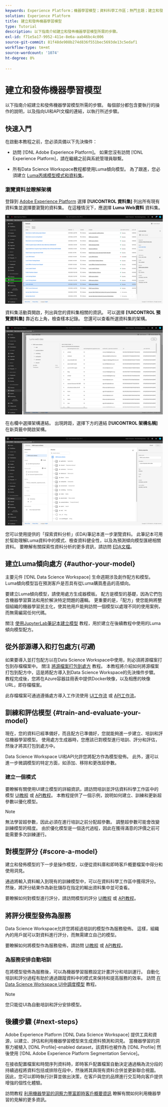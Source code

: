 ```yaml
---
keywords: Experience Platform；機器學習模型；資料科學工作區；熱門主題；建立和發佈模型
solution: Experience Platform
title: 建立和發佈機器學習模型
type: Tutorial
description: 以下指南介紹建立和發佈機器學習模型所需的步驟。
exl-id: f71e5a17-9952-411e-8e6a-aab46bc4c006
source-git-commit: 81f48de908b274d836f551bec5693de13c5edaf1
workflow-type: tm+mt
source-wordcount: '1074'
ht-degree: 0%

---
```



# 建立和發佈機器學習模型

以下指南介紹建立和發佈機器學習模型所需的步驟。 每個部分都包含要執行的操作的說明，以及指向UI和API文檔的連結，以執行所述步驟。

## 快速入門

在啟動本教程之前，您必須具備以下先決條件：

- 訪問 [!DNL Adobe Experience Platform]。 如果您沒有訪問 [!DNL Experience Platform]，請在繼續之前與系統管理員聯繫。

- 所有Data Science Workspace教程都使用Luma傾向模型。 為了跟進，您必須建立 [Luma丙烯模型模式和資料集](./create-luma-data.md)。

### 瀏覽資料並瞭解架構

登錄到 [Adobe Experience Platform](https://platform.adobe.com/) 選擇 **[!UICONTROL 資料集]** 列出所有現有資料集並選擇要瀏覽的資料集。 在這種情況下，應選擇 **Luma Web資料** 資料集。

![選擇Luma Web資料集](../images/models-recipes/model-walkthrough/luma-dataset.png)

資料集活動頁開啟，列出與您的資料集相關的資訊。 可以選擇 **[!UICONTROL 預覽資料集]** 靠近右上角，檢查樣本記錄。 您還可以查看所選資料集的架構。

![查看Luma Web資料](../images/models-recipes/model-walkthrough/preview-dataset.png)

在右欄中選擇架構連結。 出現跨距，選擇下方的連結 **[!UICONTROL 架構名稱]** 在新頁籤中開啟架構。

![預覽luma web資料架構](../images/models-recipes/model-walkthrough/preview-schema.png)

您可以使用提供的「探索資料分析」(EDA)筆記本進一步瀏覽資料。 此筆記本可用於幫助理解Luma資料中的模式、檢查資料健全性，以及為預測傾向模型匯總相關資料。 要瞭解有關探索性資料分析的更多資訊，請訪問 [EDA文檔](../jupyterlab/eda-notebook.md)。

## 建立Luma傾向處方 {#author-your-model}

主要元件 [!DNL Data Science Workspace] 生命週期涉及創作配方和模型。 Luma傾向模型旨在預測客戶是否具有從Luma購買產品的高傾向。

要建立Luma傾向模型，請使用處方生成器模板。 配方是模型的基礎，因為它們包含機器學習算法和用於解決特定問題的邏輯。 更重要的是，「配方」使您能夠將整個組織的機器學習民主化，使其他用戶能夠訪問一個模型以處理不同的使用案例，而無需編寫任何代碼。

關注 [使用JupyterLab筆記本建立模型](../jupyterlab/create-a-model.md) 教程，用於建立在後續教程中使用的Luma傾向模型配方。

## 從外部源導入和打包處方(*可選*)

如果要導入並打包配方以在Data Science Workspace中使用，則必須將源檔案打包到存檔檔案中。 關注 [將源檔案打包到處方](./package-source-files-recipe.md) 教程。 本教程將介紹如何將源檔案打包到配方中，這是將配方導入到Data Science Workspace的先決條件步驟。 教程完成後，您將在Azure容器註冊表中提供Docker映像，以及相應的映像URL，即存檔檔案。

此存檔檔案可通過遵循處方導入工作流使用 [UI工作流](./import-packaged-recipe-ui.md) 或 [API工作流](./import-packaged-recipe-api.md)。

## 訓練和評估模型 {#train-and-evaluate-your-model}

現在，您的資料已經準備好，而且配方已準備好，您就能夠進一步建立、培訓和評估機器學習模型。 使用處方生成器時，您應該已對模型進行培訓、評分和評估，然後才將其打包到處方中。

Data Science Workspace UI和API允許您將配方作為模型發佈。 此外，還可以進一步微調模型的特定方面，如添加、移除和更改超參數。

### 建立一個模式

要瞭解有關使用UI建立模型的詳細資訊，請訪問培訓並評估資料科學工作區中的模型 [UI教程](./train-evaluate-model-ui.md) 或 [API教程](./train-evaluate-model-api.md)。 本教程提供了一個示例，說明如何建立、訓練和更新超參數以優化模型。

>[!NOTE]
>
> 無法學習超參數，因此必須在進行培訓之前分配超參數。 調整超參數可能會改變訓練模型的精度。 由於優化模型是一個迭代過程，因此在獲得滿意的評價之前可能需要多次訓練運行。

## 對模型評分 {#score-a-model}

建立和發佈模型的下一步是操作模型，以便從資料庫和即時客戶概要檔案中得分和使用洞見。

通過將輸入資料輸入到現有的訓練模型中，可以在資料科學工作區中獲得評分。 然後，將評分結果作為新批儲存在指定的輸出資料集中並可查看。

要瞭解如何對模型進行評分，請訪問模型的評分 [UI教程](./score-model-ui.md) 或 [API教程](./score-model-api.md)。

## 將評分模型發佈為服務

Data Science Workspace允許您將經過培訓的模型作為服務發佈。 這樣，組織內的用戶就可以對資料進行評分，而無需建立自己的模型。

要瞭解如何將模型作為服務發佈，請訪問 [UI教程](./publish-model-service-ui.md) 或 [API教程](./publish-model-service-api.md)。

### 為服務安排自動培訓

在將模型發佈為服務後，可以為機器學習服務設定計畫評分和培訓運行。 自動化培訓和評分過程有助於通過跟蹤資料中的模式來保持和提高服務的效率。 訪問 [在Data Science Workspace UI中調度模型](./schedule-models-ui.md) 教程。

>[!NOTE]
>
> 您只能從UI為自動培訓和評分安排模型。

## 後續步驟 {#next-steps}

Adobe Experience Platform [!DNL Data Science Workspace] 提供工具和資源，以建立、評估和利用機器學習模型來生成資料預測和洞見。 當機器學習的洞察力被植入 [!DNL Profile]-enabled dataset，該資料也被作為 [!DNL Profile] 然後使用 [!DNL Adobe Experience Platform Segmentation Service]。

在接收配置檔案和時間序列資料時，即時客戶配置檔案自動決定通過稱為流分段的持續過程將資料包括或排除在段中，然後將其與現有資料合併並更新聯合視圖。 因此，您可以即時執行計算並做出決策，在客戶與您的品牌進行交互時向客戶提供增強的個性化體驗。

訪問教程 [利用機器學習的洞察力豐富即時客戶概要資訊](./enrich-profile.md) 瞭解有關如何利用機器學習的見解的更多資訊。
